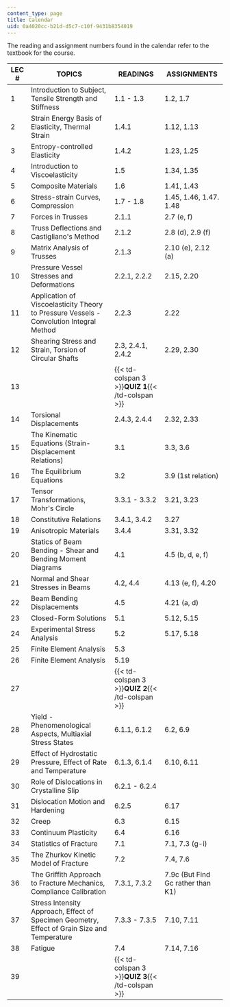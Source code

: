 ```yaml
---
content_type: page
title: Calendar
uid: 0a4020cc-b21d-d5c7-c10f-9431b8354019
---
```


The reading and assignment numbers found in the calendar refer to the textbook for the course.

| LEC # | TOPICS | READINGS | ASSIGNMENTS |
| --- | --- | --- | --- |
| 1 | Introduction to Subject, Tensile Strength and Stiffness | 1.1 - 1.3 | 1.2, 1.7 |
| 2 | Strain Energy Basis of Elasticity, Thermal Strain | 1.4.1 | 1.12, 1.13 |
| 3 | Entropy-controlled Elasticity | 1.4.2 | 1.23, 1.25 |
| 4 | Introduction to Viscoelasticity | 1.5 | 1.34, 1.35 |
| 5 | Composite Materials | 1.6 | 1.41, 1.43 |
| 6 | Stress-strain Curves, Compression | 1.7 - 1.8 | 1.45, 1.46, 1.47. 1.48 |
| 7 | Forces in Trusses | 2.1.1 | 2.7 (e, f) |
| 8 | Truss Deflections and Castigliano's Method | 2.1.2 | 2.8 (d), 2.9 (f) |
| 9 | Matrix Analysis of Trusses | 2.1.3 | 2.10 (e), 2.12 (a) |
| 10 | Pressure Vessel Stresses and Deformations | 2.2.1, 2.2.2 | 2.15, 2.20 |
| 11 | Application of Viscoelasticity Theory to Pressure Vessels - Convolution Integral Method | 2.2.3 | 2.22 |
| 12 | Shearing Stress and Strain, Torsion of Circular Shafts | 2.3, 2.4.1, 2.4.2 | 2.29, 2.30 |
| 13 || {{< td-colspan 3 >}}**QUIZ 1**{{< /td-colspan >}} |||
| 14 | Torsional Displacements | 2.4.3, 2.4.4 | 2.32, 2.33 |
| 15 | The Kinematic Equations (Strain-Displacement Relations) | 3.1 | 3.3, 3.6 |
| 16 | The Equilibrium Equations | 3.2 | 3.9 (1st relation) |
| 17 | Tensor Transformations, Mohr's Circle | 3.3.1 - 3.3.2 | 3.21, 3.23 |
| 18 | Constitutive Relations | 3.4.1, 3.4.2 | 3.27 |
| 19 | Anisotropic Materials | 3.4.4 | 3.31, 3.32 |
| 20 | Statics of Beam Bending - Shear and Bending Moment Diagrams | 4.1 | 4.5 (b, d, e, f) |
| 21 | Normal and Shear Stresses in Beams | 4.2, 4.4 | 4.13 (e, f), 4.20 |
| 22 | Beam Bending Displacements | 4.5 | 4.21 (a, d) |
| 23 | Closed-Form Solutions | 5.1 | 5.12, 5.15 |
| 24 | Experimental Stress Analysis | 5.2 | 5.17, 5.18 |
| 25 | Finite Element Analysis | 5.3 | &nbsp; |
| 26 | Finite Element Analysis | 5.19 | &nbsp; |
| 27 || {{< td-colspan 3 >}}**QUIZ 2**{{< /td-colspan >}} |||
| 28 | Yield - Phenomenological Aspects, Multiaxial Stress States | 6.1.1, 6.1.2 | 6.2, 6.9 |
| 29 | Effect of Hydrostatic Pressure, Effect of Rate and Temperature | 6.1.3, 6.1.4 | 6.10, 6.11 |
| 30 | Role of Dislocations in Crystalline Slip | 6.2.1 - 6.2.4 |
| 31 | Dislocation Motion and Hardening | 6.2.5 | 6.17 |
| 32 | Creep | 6.3 | 6.15 |
| 33 | Continuum Plasticity | 6.4 | 6.16 |
| 34 | Statistics of Fracture | 7.1 | 7.1, 7.3 (g-i) |
| 35 | The Zhurkov Kinetic Model of Fracture | 7.2 | 7.4, 7.6 |
| 36 | The Griffith Approach to Fracture Mechanics, Compliance Calibration | 7.3.1, 7.3.2 | 7.9c (But Find Gc rather than K1) |
| 37 | Stress Intensity Approach, Effect of Specimen Geometry, Effect of Grain Size and Temperature | 7.3.3 - 7.3.5 | 7.10, 7.11 |
| 38 | Fatigue | 7.4 | 7.14, 7.16 |
| 39 || {{< td-colspan 3 >}}**QUIZ 3**{{< /td-colspan >}} ||